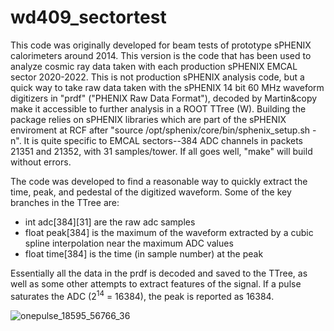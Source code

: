# wd409_sectortest

This code was originally developed for beam tests of prototype sPHENIX calorimeters around 2014.   This version is the code that has been used to analyze
cosmic ray data taken with each production sPHENIX EMCAL sector 2020-2022.  This is not production sPHENIX analysis code, but a quick way to take raw data taken with the sPHENIX 14 bit 60 MHz waveform digitizers in "prdf" ("PHENIX Raw Data Format"), decoded by Martin&copy make it accessible to further analysis in a ROOT TTree (W).  Building the package relies on sPHENIX libraries which are part of the sPHENIX enviroment at RCF after "source /opt/sphenix/core/bin/sphenix_setup.sh -n".  It is quite specific to EMCAL sectors--384 ADC channels in packets 21351 and 21352, with 31 samples/tower.  If all goes well, "make" will build without errors.

The code was developed to find a reasonable way to quickly extract the time, peak, and pedestal of the digitized waveform.  Some of the key branches in the TTree are:

* int adc[384][31] are the raw adc samples
* float peak[384] is the maximum of the waveform extracted by a cubic spline interpolation near the maximum ADC values
* float time[384] is the time (in sample number) at the peak

Essentially all the data in the prdf is decoded and saved to the TTree, as well as some other attempts to extract features of the signal.  If a pulse saturates the ADC (2<sup>14</sup> = 16384), the peak is reported as 16384.

![onepulse_18595_56766_36](https://user-images.githubusercontent.com/1236965/150211124-0499dc97-85b1-44c6-ba26-600fbfa783be.png)
